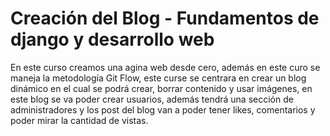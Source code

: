 # Creación del Blog - Fundamentos de django y desarrollo web

En este curso creamos una agina web desde cero, además en este curo se maneja la metodología Git Flow, este curse se centrara en crear un blog dinámico en el cual se podrá crear, borrar contenido y usar imágenes, en este blog se va poder crear usuarios, además tendrá una sección de administradores y los post del blog van a poder tener likes, comentarios y poder mirar la cantidad de vistas. 

